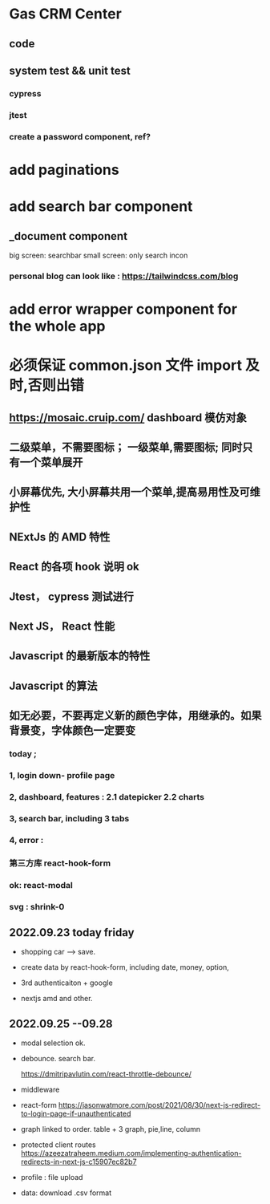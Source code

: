# Gas CRM Center

## code

## system test && unit test

### cypress

### jtest

### create a password component, ref?

# add paginations

# add search bar component

## \_document component

big screen: searchbar
small screen: only search incon

### personal blog can look like : https://tailwindcss.com/blog

# add error wrapper component for the whole app

# 必须保证 common.json 文件 import 及时,否则出错

## https://mosaic.cruip.com/ dashboard 模仿对象

## 二级菜单，不需要图标； 一级菜单,需要图标; 同时只有一个菜单展开

## 小屏幕优先, 大小屏幕共用一个菜单,提高易用性及可维护性

## NExtJs 的 AMD 特性

## React 的各项 hook 说明 ok

## Jtest， cypress 测试进行

## Next JS， React 性能

## Javascript 的最新版本的特性

## Javascript 的算法

## 如无必要，不要再定义新的颜色字体，用继承的。如果背景变，字体颜色一定要变

### today ;

### 1, login down- profile page

### 2, dashboard, features : 2.1 datepicker 2.2 charts

### 3, search bar, including 3 tabs

### 4, error :

### 第三方库 react-hook-form

### ok: react-modal

### svg : shrink-0

## 2022.09.23 today friday

- shopping car --> save.

- create data by react-hook-form, including date, money,
  option,

- 3rd authenticaiton + google

- nextjs amd and other.

## 2022.09.25 --09.28

- modal selection ok.

- debounce. search bar.

  https://dmitripavlutin.com/react-throttle-debounce/

- middleware
- react-form
  https://jasonwatmore.com/post/2021/08/30/next-js-redirect-to-login-page-if-unauthenticated

- graph linked to order. table + 3 graph, pie,line, column

- protected client routes
  https://azeezatraheem.medium.com/implementing-authentication-redirects-in-next-js-c15907ec82b7

- profile : file upload
- data: download .csv format

